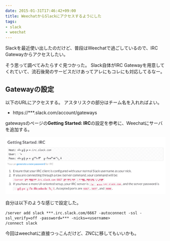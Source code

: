 ```yaml
---
date: 2015-01-31T17:46:42+09:00
title: WeechatからSlackにアクセスするようにした
tags:
- slack
- weechat
---
```

Slackを最近使い出したのだけど、普段はWeechatで過ごしているので、IRC Gatewayからアクセスしたい。

そう思って調べてみたらすぐ見つかった。
Slack自体がIRC Gatewayを用意してくれていて、流石後発のサービスだけあってアレにもコレにも対応してるなー。

## Gatewayの設定

以下のURLにアクセスする。
アスタリスクの部分はチーム名を入れればよい。

- https://***.slack.com/account/gateways

gatewaysのページの**Getting Started: IRC**の設定を参考に、Weechatにサーバを追加する。

![](/images/2015/01/31/gateway.png)

自分は以下のような感じで設定した。

```
/server add slack ***.irc.slack.com/6667 -autoconnect -ssl -ssl_verify=off -password=*** -nicks=<username>
/connect slack
```

今回はweechatに直接つっこんだけど、ZNCに移してもいいかも。
